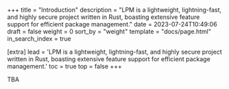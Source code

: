 +++
title = "Introduction"
description = "LPM is a lightweight, lightning-fast, and highly secure project written in Rust, boasting extensive feature support for efficient package management."
date = 2023-07-24T10:49:06
draft = false
weight = 0
sort_by = "weight"
template = "docs/page.html"
in_search_index = true

[extra]
lead = 'LPM is a lightweight, lightning-fast, and highly secure project written in Rust, boasting extensive feature support for efficient package management.'
toc = true
top = false
+++

TBA